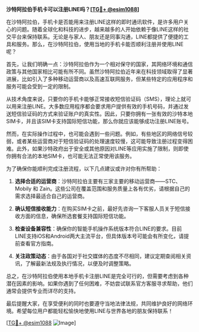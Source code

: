**沙特阿拉伯手机卡可以注册LINE吗？[[TG💪+ @esim1088](https://t.me/s/esim1088)]**

在沙特阿拉伯，手机卡是否能用来注册LINE这样的即时通讯软件，是许多用户关心的问题。随着全球化和科技的进步，越来越多的人开始依赖于像LINE这样的社交平台来保持联系。无论是与家人、朋友还是同事沟通，LINE都提供了便捷的工具和服务。那么，在沙特阿拉伯，使用当地的手机卡能否顺利注册并使用LINE呢？

首先，让我们明确一点：沙特阿拉伯作为一个相对保守的国家，其网络环境和通信政策与其他国家相比可能有所不同。虽然沙特阿拉伯近年来在科技领域取得了显著进展，比如引入了多种移动运营商以及高速互联网服务，但某些特定的应用程序和服务可能会受到一定的限制。

从技术角度来说，只要你的手机卡能够正常接收短信验证码（SMS），理论上就可以用来注册LINE。大多数应用程序都会要求用户提供有效的手机号码，并通过发送短信验证码的方式来验证账户的真实性。因此，只要你拥有一张有效的沙特本地SIM卡，并且该SIM卡支持国际短信功能，那么你就应该能够成功注册LINE账号。

然而，在实际操作过程中，也可能会遇到一些问题。例如，有些地区的网络信号较弱，或者某些运营商对于短信验证码的处理速度较慢，这可能导致注册过程变得困难。此外，如果沙特政府出于安全或其他原因对LINE等应用实施了限制，则即使你拥有合法的本地SIM卡，也可能无法正常使用该服务。

为了确保你能顺利完成注册流程，以下几点建议或许对你有所帮助：

1. **选择合适的运营商**：沙特阿拉伯主要有三家主要的移动运营商——STC、Mobily 和 Zain。这些公司在覆盖范围和服务质量上各有优劣，请根据自己的需求选择最适合自己的运营商。
   
2. **确认短信接收能力**：在购买SIM卡之前，最好先咨询一下客服人员关于短信接收方面的信息，确保所选套餐支持国际短信功能。

3. **检查设备兼容性**：确保你的智能手机操作系统版本符合LINE的要求。目前LINE支持iOS和Android两大主流平台，但具体版本号可能会有所变化，请提前查看官方指南。

4. **关注政策动态**：由于各国对于社交媒体的态度不尽相同，建议定期查阅相关资讯，了解最新法规及执行情况，以便及时调整策略。

总之，在沙特阿拉伯使用本地手机卡注册LINE是完全可行的，但需要考虑到各种潜在因素的影响。如果你遇到了任何困难，不妨尝试联系官方客服寻求帮助，他们通常会提供专业而详尽的支持。

最后提醒大家，在享受便利的同时也要遵守当地法律法规，共同维护良好的网络环境。希望每位用户都能轻松愉快地使用LINE与世界各地的朋友保持联系！

[[TG💪+ @esim1088](https://t.me/s/esim1088) ![Image](https://i.postimg.cc/4NQfJmqS/Snipaste-2025-05-13-00-14-12.png)]